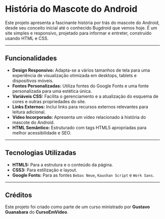 # História do Mascote do Android

Este projeto apresenta a fascinante história por trás do mascote do Android, desde seu conceito inicial até o conhecido Bugdroid que vemos hoje. É um site simples e responsivo, projetado para informar e entreter, construído usando HTML e CSS.

---

## Funcionalidades

* **Design Responsivo:** Adapta-se a vários tamanhos de tela para uma experiência de visualização otimizada em desktops, tablets e dispositivos móveis.
* **Fontes Personalizadas:** Utiliza fontes do Google Fonts e uma fonte personalizada para uma estética única.
* **Variáveis CSS:** Facilita o gerenciamento e a atualização do esquema de cores e outras propriedades do site.
* **Links Externos:** Inclui links para recursos externos relevantes para leitura adicional.
* **Vídeo Incorporado:** Apresenta um vídeo relacionado à história do mascote do Android.
* **HTML Semântico:** Estruturado com tags HTML5 apropriadas para melhor acessibilidade e SEO.

---

## Tecnologias Utilizadas

* **HTML5:** Para a estrutura e o conteúdo da página.
* **CSS3:** Para estilização e layout.
* **Google Fonts:** Para as fontes `Bebas Neue`, `Kaushan Script` e `Work Sans`.

---

## Créditos

Este projeto foi criado como parte de um curso ministrado por **Gustavo Guanabara** do **CursoEmVídeo**.
